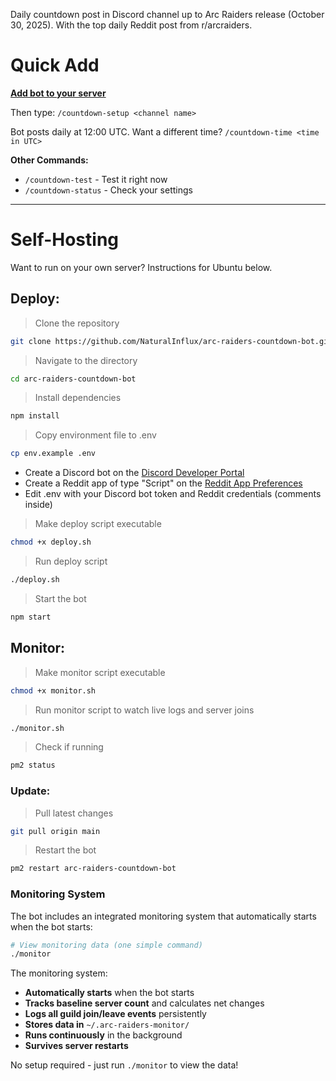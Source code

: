 Daily countdown post in Discord channel up to Arc Raiders release (October 30, 2025).
With the top daily Reddit post from r/arcraiders.

# Quick Add

[**Add bot to your server**](https://discord.com/oauth2/authorize?client_id=1413486967525478462&permissions=51264&integration_type=0&scope=bot)

Then type:
`/countdown-setup <channel name>`

Bot posts daily at 12:00 UTC.
Want a different time?
`/countdown-time <time in UTC>`

**Other Commands:**
- `/countdown-test` - Test it right now
- `/countdown-status` - Check your settings

---

# Self-Hosting

Want to run on your own server? Instructions for Ubuntu below.

## Deploy:
> Clone the repository
```bash
git clone https://github.com/NaturalInflux/arc-raiders-countdown-bot.git
```
> Navigate to the directory
```bash
cd arc-raiders-countdown-bot
```
> Install dependencies
```bash
npm install
```
> Copy environment file to .env
```bash
cp env.example .env
```
- Create a Discord bot on the [Discord Developer Portal](https://discord.com/developers/applications)
- Create a Reddit app of type "Script" on the [Reddit App Preferences](https://www.reddit.com/prefs/apps)
- Edit .env with your Discord bot token and Reddit credentials (comments inside)
> Make deploy script executable
```bash
chmod +x deploy.sh
```
> Run deploy script
```bash
./deploy.sh
```
> Start the bot
```bash
npm start
```

## Monitor:
> Make monitor script executable
```bash
chmod +x monitor.sh
```
> Run monitor script to watch live logs and server joins
```bash
./monitor.sh
```
> Check if running
```bash
pm2 status
```

### Update:
> Pull latest changes
```bash
git pull origin main
```
> Restart the bot
```bash
pm2 restart arc-raiders-countdown-bot
```

### Monitoring System

The bot includes an integrated monitoring system that automatically starts when the bot starts:

```bash
# View monitoring data (one simple command)
./monitor
```

The monitoring system:
- **Automatically starts** when the bot starts
- **Tracks baseline server count** and calculates net changes
- **Logs all guild join/leave events** persistently
- **Stores data in** `~/.arc-raiders-monitor/`
- **Runs continuously** in the background
- **Survives server restarts**

No setup required - just run `./monitor` to view the data!